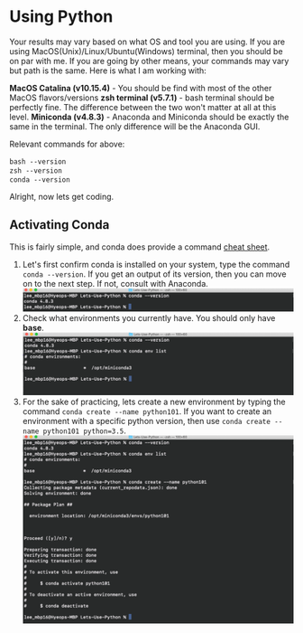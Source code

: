 # Using Python

Your results may vary based on what OS and tool you are using. If you are using MacOS(Unix)/Linux/Ubuntu(Windows) terminal, then you should be on par with me. If you are going by other means, your commands may vary but path is the same. Here is what I am working with:

**MacOS Catalina (v10.15.4)** - You should be find with most of the other MacOS flavors/versions
**zsh terminal (v5.7.1)** - bash terminal should be perfectly fine. The difference between the two won't matter at all at this level.
**Miniconda (v4.8.3)** - Anaconda and Miniconda should be exactly the same in the terminal. The only difference will be the Anaconda GUI.

Relevant commands for above:
```
bash --version
zsh --version
conda --version
```

Alright, now lets get coding.

## Activating Conda

This is fairly simple, and conda does provide a command [cheat sheet](conda-cheatsheet.pdf).

1. Let's first confirm conda is installed on your system, type the command `conda --version`. If you get an output of its version, then you can move on to the next step. If not, consult with Anaconda.
![](Images/version.png)
2. Check what environments you currently have. You should only have **base**.
![](Images/list.png)
3. For the sake of practicing, lets create a new environment by typing the command `conda create --name python101`. If you want to create an environment with a specific python version, then use `conda create --name python101 python=3.5`.
![](Images/create.png)
